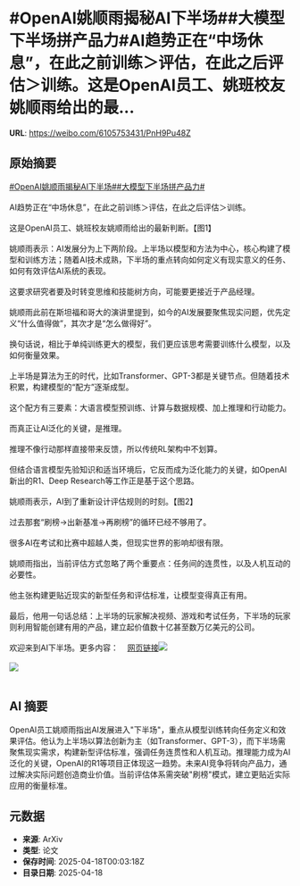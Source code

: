 # #OpenAI姚顺雨揭秘AI下半场##大模型下半场拼产品力#AI趋势正在“中场休息”，在此之前训练＞评估，在此之后评估＞训练。这是OpenAI员工、姚班校友姚顺雨给出的最...

**URL**: https://weibo.com/6105753431/PnH9Pu48Z

## 原始摘要

<a href="https://m.weibo.cn/search?containerid=231522type%3D1%26t%3D10%26q%3D%23OpenAI%E5%A7%9A%E9%A1%BA%E9%9B%A8%E6%8F%AD%E7%A7%98AI%E4%B8%8B%E5%8D%8A%E5%9C%BA%23&amp;extparam=%23OpenAI%E5%A7%9A%E9%A1%BA%E9%9B%A8%E6%8F%AD%E7%A7%98AI%E4%B8%8B%E5%8D%8A%E5%9C%BA%23" data-hide=""><span class="surl-text">#OpenAI姚顺雨揭秘AI下半场#</span></a><a href="https://m.weibo.cn/search?containerid=231522type%3D1%26t%3D10%26q%3D%23%E5%A4%A7%E6%A8%A1%E5%9E%8B%E4%B8%8B%E5%8D%8A%E5%9C%BA%E6%8B%BC%E4%BA%A7%E5%93%81%E5%8A%9B%23&amp;extparam=%23%E5%A4%A7%E6%A8%A1%E5%9E%8B%E4%B8%8B%E5%8D%8A%E5%9C%BA%E6%8B%BC%E4%BA%A7%E5%93%81%E5%8A%9B%23" data-hide=""><span class="surl-text">#大模型下半场拼产品力#</span></a><br><br>AI趋势正在“中场休息”，在此之前训练＞评估，在此之后评估＞训练。<br><br>这是OpenAI员工、姚班校友姚顺雨给出的最新判断。【图1】<br><br>姚顺雨表示：AI发展分为上下两阶段。上半场以模型和方法为中心，核心构建了模型和训练方法；随着AI技术成熟，下半场的重点转向如何定义有现实意义的任务、如何有效评估AI系统的表现。<br><br>这要求研究者要及时转变思维和技能树方向，可能要更接近于产品经理。<br><br>姚顺雨此前在斯坦福和哥大的演讲里提到，如今的AI发展要聚焦现实问题，优先定义“什么值得做”，其次才是“怎么做得好”。<br><br>换句话说，相比于单纯训练更大的模型，我们更应该思考需要训练什么模型，以及如何衡量效果。<br><br>上半场是算法为王的时代，比如Transformer、GPT-3都是关键节点。但随着技术积累，构建模型的“配方”逐渐成型。<br><br>这个配方有三要素：大语言模型预训练、计算与数据规模、加上推理和行动能力。<br><br>而真正让AI泛化的关键，是推理。<br><br>推理不像行动那样直接带来反馈，所以传统RL架构中不划算。<br><br>但结合语言模型先验知识和适当环境后，它反而成为泛化能力的关键，如OpenAI新出的R1、Deep Research等工作正是基于这个思路。<br><br>姚顺雨表示，AI到了重新设计评估规则的时刻。【图2】<br><br>过去那套“刷榜→出新基准→再刷榜”的循环已经不够用了。<br><br>很多AI在考试和比赛中超越人类，但现实世界的影响却很有限。<br><br>姚顺雨指出，当前评估方式忽略了两个重要点：任务间的连贯性，以及人机互动的必要性。<br><br>他主张构建更贴近现实的新型任务和评估标准，让模型变得真正有用。<br><br>最后，他用一句话总结：上半场的玩家解决视频、游戏和考试任务，下半场的玩家则利用智能创建有用的产品，建立起价值数十亿甚至数万亿美元的公司。<br><br>欢迎来到AI下半场。更多内容：<a href="https://weibo.cn/sinaurl?u=https%3A%2F%2Fmp.weixin.qq.com%2Fs%2FEMlXFIN259f3umhPnFFRrg" data-hide=""><span class="url-icon"><img style="width: 1rem;height: 1rem" src="https://h5.sinaimg.cn/upload/2015/09/25/3/timeline_card_small_web_default.png" referrerpolicy="no-referrer"></span><span class="surl-text">网页链接</span></a><img style="" src="https://tvax4.sinaimg.cn/large/006Fd7o3gy1i0jy0t7eg7j30zk0f4dlh.jpg" referrerpolicy="no-referrer"><br><br><img style="" src="https://tvax3.sinaimg.cn/large/006Fd7o3gy1i0jy0uw7ndj30zk0g4n4o.jpg" referrerpolicy="no-referrer"><br><br>

## AI 摘要

OpenAI员工姚顺雨指出AI发展进入"下半场"，重点从模型训练转向任务定义和效果评估。他认为上半场以算法创新为主（如Transformer、GPT-3），而下半场需聚焦现实需求，构建新型评估标准，强调任务连贯性和人机互动。推理能力成为AI泛化的关键，OpenAI的R1等项目正体现这一趋势。未来AI竞争将转向产品力，通过解决实际问题创造商业价值。当前评估体系需突破"刷榜"模式，建立更贴近实际应用的衡量标准。

## 元数据

- **来源**: ArXiv
- **类型**: 论文
- **保存时间**: 2025-04-18T00:03:18Z
- **目录日期**: 2025-04-18

